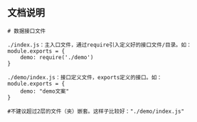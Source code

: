 ## 文档说明

	# 数据接口文件

	./index.js：主入口文件，通过require引入定义好的接口文件/目录。如：
	module.exports = {
		demo: require('./demo')
	}

	./demo/index.js：接口定义文件，exports定义的接口。如：
	module.exports = {
		demo: "demo文案"
	}

	#不建议超过2层的文件（夹）嵌套。这样子比较好："./demo/index.js"